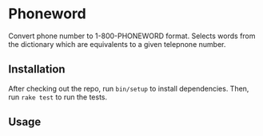 # Phoneword

Convert phone number to 1-800-PHONEWORD format.
Selects words from the dictionary which are equivalents to a given telepnone number.

## Installation

After checking out the repo, run `bin/setup` to install dependencies. Then, run `rake test` to run the tests.

## Usage